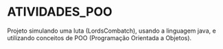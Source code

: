 # ATIVIDADES_POO
 Projeto simulando uma luta (LordsCombatch), usando a linguagem java, e utilizando conceitos de POO (Programação Orientada a Objetos).
